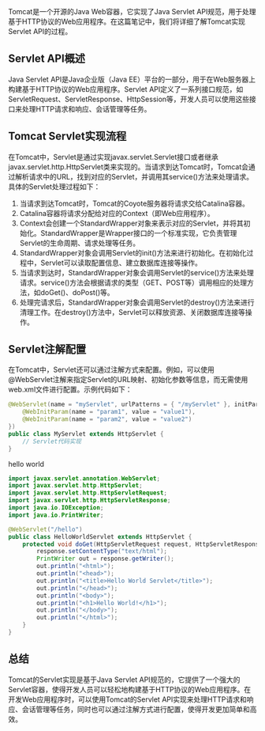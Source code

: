 Tomcat是一个开源的Java Web容器，它实现了Java Servlet API规范，用于处理基于HTTP协议的Web应用程序。在这篇笔记中，我们将详细了解Tomcat实现Servlet API的过程。

## Servlet API概述

Java Servlet API是Java企业版（Java EE）平台的一部分，用于在Web服务器上构建基于HTTP协议的Web应用程序。Servlet API定义了一系列接口规范，如ServletRequest、ServletResponse、HttpSession等，开发人员可以使用这些接口来处理HTTP请求和响应、会话管理等任务。

## Tomcat Servlet实现流程

在Tomcat中，Servlet是通过实现javax.servlet.Servlet接口或者继承javax.servlet.http.HttpServlet类来实现的。当请求到达Tomcat时，Tomcat会通过解析请求中的URL，找到对应的Servlet，并调用其service()方法来处理请求。具体的Servlet处理过程如下：

1. 当请求到达Tomcat时，Tomcat的Coyote服务器将请求交给Catalina容器。
2. Catalina容器将请求分配给对应的Context（即Web应用程序）。
3. Context会创建一个StandardWrapper对象来表示对应的Servlet，并将其初始化。StandardWrapper是Wrapper接口的一个标准实现，它负责管理Servlet的生命周期、请求处理等任务。
4. StandardWrapper对象会调用Servlet的init()方法来进行初始化。在初始化过程中，Servlet可以读取配置信息、建立数据库连接等操作。
5. 当请求到达时，StandardWrapper对象会调用Servlet的service()方法来处理请求。service()方法会根据请求的类型（GET、POST等）调用相应的处理方法，如doGet()、doPost()等。
6. 处理完请求后，StandardWrapper对象会调用Servlet的destroy()方法来进行清理工作。在destroy()方法中，Servlet可以释放资源、关闭数据库连接等操作。

## Servlet注解配置

在Tomcat中，Servlet还可以通过注解方式来配置。例如，可以使用@WebServlet注解来指定Servlet的URL映射、初始化参数等信息，而无需使用web.xml文件进行配置。示例代码如下：

```java
@WebServlet(name = "myServlet", urlPatterns = { "/myServlet" }, initParams = {
    @WebInitParam(name = "param1", value = "value1"),
    @WebInitParam(name = "param2", value = "value2")
})
public class MyServlet extends HttpServlet {
    // Servlet代码实现
}

```

hello world

```java
import javax.servlet.annotation.WebServlet;
import javax.servlet.http.HttpServlet;
import javax.servlet.http.HttpServletRequest;
import javax.servlet.http.HttpServletResponse;
import java.io.IOException;
import java.io.PrintWriter;

@WebServlet("/hello")
public class HelloWorldServlet extends HttpServlet {
    protected void doGet(HttpServletRequest request, HttpServletResponse response) throws IOException {
        response.setContentType("text/html");
        PrintWriter out = response.getWriter();
        out.println("<html>");
        out.println("<head>");
        out.println("<title>Hello World Servlet</title>");
        out.println("</head>");
        out.println("<body>");
        out.println("<h1>Hello World!</h1>");
        out.println("</body>");
        out.println("</html>");
    }
}

```



## 总结

Tomcat的Servlet实现是基于Java Servlet API规范的，它提供了一个强大的Servlet容器，使得开发人员可以轻松地构建基于HTTP协议的Web应用程序。在开发Web应用程序时，可以使用Tomcat的Servlet API实现来处理HTTP请求和响应、会话管理等任务，同时也可以通过注解方式进行配置，使得开发更加简单和高效。